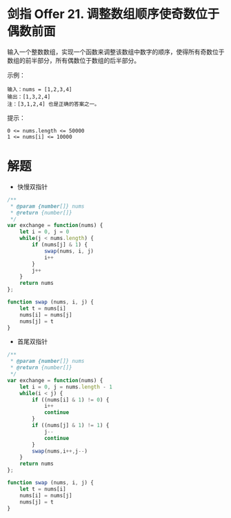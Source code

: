 # 剑指 Offer 21. 调整数组顺序使奇数位于偶数前面
输入一个整数数组，实现一个函数来调整该数组中数字的顺序，使得所有奇数位于数组的前半部分，所有偶数位于数组的后半部分。

 

示例：
```
输入：nums = [1,2,3,4]
输出：[1,3,2,4] 
注：[3,1,2,4] 也是正确的答案之一。
 ```

提示：
```
0 <= nums.length <= 50000
1 <= nums[i] <= 10000
```

# 解题

- 快慢双指针
```js
/**
 * @param {number[]} nums
 * @return {number[]}
 */
var exchange = function(nums) {
    let i = 0, j = 0
    while(j < nums.length) {
        if (nums[j] & 1) {
            swap(nums, i, j)
            i++
        }
        j++
    }
    return nums
};

function swap (nums, i, j) {
    let t = nums[i]
    nums[i] = nums[j]
    nums[j] = t
}
```

- 首尾双指针
```js
/**
 * @param {number[]} nums
 * @return {number[]}
 */
var exchange = function(nums) {
    let i = 0, j = nums.length - 1
    while(i < j) {
        if ((nums[i] & 1) != 0) {
            i++
            continue
        }
        if ((nums[j] & 1) != 1) {
            j--
            continue
        }
        swap(nums,i++,j--)
    }
    return nums
};

function swap (nums, i, j) {
    let t = nums[i]
    nums[i] = nums[j]
    nums[j] = t
}
```